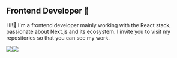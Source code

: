 ## Frontend Developer 🚀
Hi!👋 
I'm a frontend developer mainly working with the React stack, passionate about Next.js and its ecosystem.
I invite you to visit my repositories so that you can see my work.

<img src="https://img.icons8.com/ios/40/000000/react-native--v1.png"/><img src="https://img.icons8.com/fluency-systems-regular/40/000000/nextjs.png"/>



